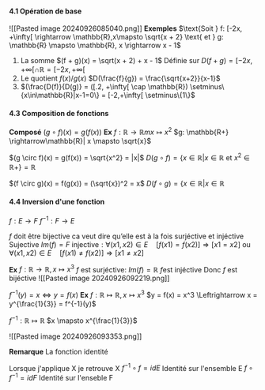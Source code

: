 #### 4.1 Opération de base
![[Pasted image 20240926085040.png]]
**Exemples**
$\text{Soit } f: [-2x, +\infty[ \rightarrow \mathbb{R},x\mapsto \sqrt{x + 2} \text{ et } g: \mathbb{R} \mapsto \mathbb{R}, x \rightarrow x - 1$

1) La somme $(f + g)(x) = \sqrt(x + 2) + x - 1$ Définie sur $D(f + g) = [-2x, + \infty[ \cap \mathbb{R} = [-2x, +\infty[$
2) Le quotient $f(x) / g(x)$ $D(\frac{f}{g}) = \frac{\sqrt{x+2}}{x-1}$
3) $(\frac{D(f)}{D(g)} = ([.2, +\infty[ \cap \mathbb{R}) \setminus\{x\in\mathbb{R}|x-1=0\} = [-2,+\infty[ \setminus\{1\}$

#### 4.3 Composition de fonctions
**Composé**
$(g \circ f)(x) = g(f(x))$
**Ex**
$f: \mathbb{R}\rightarrow\mathbb{R}m x \mapsto x^2$
$g: \mathbb{R+} \rightarrow\mathbb{R}| x \mapsto \sqrt{x}$

$(g \circ f)(x) = g(f(x)) = \sqrt{x^2} = |x|$
$D(g \circ f) = \{x \in \mathbb{R} | x\in \mathbb{R} \text{ et } x^2 \in \mathbb{R+}\} = \mathbb{R}$

$(f \circ g)(x) = f(g(x)) = (\sqrt{x})^2 = x$
$D(f \circ g) = \{x \in \mathbb{R} | x\in \mathbb{R}$

#### 4.4 Inversion d'une fonction
$f: E \rightarrow F$
$f^{-1} : F\rightarrow E$

$f \text{ doit être bijective ca veut dire qu'elle est à la fois surjéctive et injéctive}$
$\text{Sujective } Im(f) = F$
$\text{injective}: \forall (x1,x2) \in E \quad [f(x1) = f(x2)] \Rightarrow [x1 = x2]$
ou
$\forall (x1,x2) \in E \quad [f(x1) \neq f(x2)] \Rightarrow [x1 \neq  x2]$

**Ex**
$f: \mathbb{R} \rightarrow\mathbb{R}, x \mapsto x^3$
$f \text{ est surjéctive: } Im(f) = \mathbb{R}$
$f \text{est injéctive }$
Donc $f$ est bijéctive
![[Pasted image 20240926092219.png]]

$f^{-1}(y) = x \Leftrightarrow y = f(x)$
**Ex**
$f: \mathbb{R}\mapsto\mathbb{R}, x\mapsto x^3$
$y = f(x) = x^3 \Leftrightarrow x = y^{\frac{1}{3}} = f^{-1}(y)$

$f^{-1}: \mathbb{R}\mapsto \mathbb{R}$
$x \mapsto x^{\frac{1}{3}}$

![[Pasted image 20240926093353.png]]

**Remarque**
La fonction identité

Lorsque j'applique X je retrouve X
$f^{-1} \circ f = idE$ Identité sur l'ensemble E
$f \circ f^{-1} = idF$ Identité sur l'enseble F